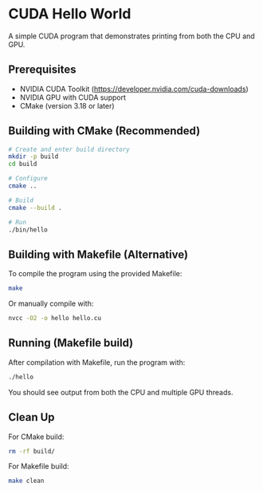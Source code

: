 # CUDA Hello World

A simple CUDA program that demonstrates printing from both the CPU and GPU.

## Prerequisites

- NVIDIA CUDA Toolkit (https://developer.nvidia.com/cuda-downloads)
- NVIDIA GPU with CUDA support
- CMake (version 3.18 or later)

## Building with CMake (Recommended)

```bash
# Create and enter build directory
mkdir -p build
cd build

# Configure
cmake ..

# Build
cmake --build .

# Run
./bin/hello
```

## Building with Makefile (Alternative)

To compile the program using the provided Makefile:

```bash
make
```

Or manually compile with:

```bash
nvcc -O2 -o hello hello.cu
```

## Running (Makefile build)

After compilation with Makefile, run the program with:

```bash
./hello
```

You should see output from both the CPU and multiple GPU threads.

## Clean Up

For CMake build:
```bash
rm -rf build/
```

For Makefile build:
```bash
make clean
``` 